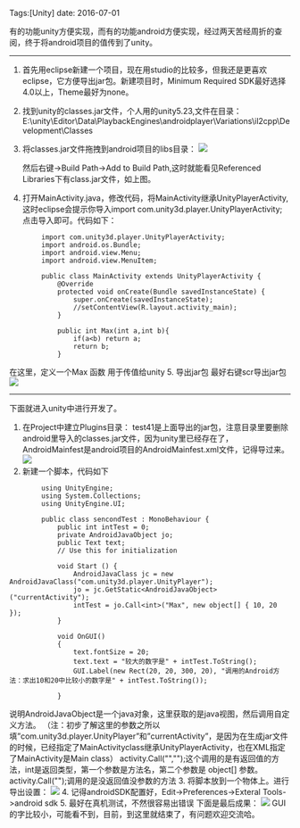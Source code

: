 Tags:[Unity]  date: 2016-07-01 

有的功能unity方便实现，而有的功能android方便实现，经过两天苦经周折的查阅，终于将android项目的值传到了unity。

---
1. 首先用eclipse新建一个项目，现在用studio的比较多，但我还是更喜欢eclipse，它方便导出jar包。新建项目时，Minimum Required SDK最好选择4.0以上，Theme最好为none。

2. 找到unity的classes.jar文件，个人用的unity5.23,文件在目录：E:\unity\Editor\Data\PlaybackEngines\androidplayer\Variations\il2cpp\Development\Classes

3. 将classes.jar文件拖拽到android项目的libs目录：
   ![](http://7xs1eq.com1.z0.glb.clouddn.com/androidForUnityExplorer.png)

   <!-- more -->

   然后右键->Build Path->Add to Build Path,这时就能看见Referenced Libraries下有class.jar文件，如上图。

4. 打开MainActivity.java，修改代码，将MainActivity继承UnityPlayerActivity,这时eclipse会提示你导入import com.unity3d.player.UnityPlayerActivity; 点击导入即可。代码如下：
```
        import com.unity3d.player.UnityPlayerActivity;
        import android.os.Bundle;
        import android.view.Menu;
        import android.view.MenuItem;
        
        public class MainActivity extends UnityPlayerActivity {
            @Override
            protected void onCreate(Bundle savedInstanceState) {
                super.onCreate(savedInstanceState);
                //setContentView(R.layout.activity_main);
            }
        
            public int Max(int a,int b){
            	if(a<b) return a;
            	return b;
            }
```
在这里，定义一个Max 函数 用于传值给unity
5. 导出jar包
   最好右键scr导出jar包
   ![](http://7xs1eq.com1.z0.glb.clouddn.com/androidUnityExp.png)

---

下面就进入unity中进行开发了。
1. 在Project中建立Plugins目录：
   test41是上面导出的jar包，注意目录里要删除android里导入的classes.jar文件，因为unity里已经存在了，AndroidMainfest是android项目的AndroidMainfest.xml文件，记得导过来。
   ![](http://7xs1eq.com1.z0.glb.clouddn.com/UnityAndroidProject.png)
2. 新建一个脚本，代码如下
```
        using UnityEngine;
        using System.Collections;
        using UnityEngine.UI;
  
        public class sencondTest : MonoBehaviour {
            public int intTest = 0;
            private AndroidJavaObject jo;
            public Text text;
            // Use this for initialization
            
            void Start () {
                AndroidJavaClass jc = new AndroidJavaClass("com.unity3d.player.UnityPlayer");
                jo = jc.GetStatic<AndroidJavaObject>("currentActivity");
                intTest = jo.Call<int>("Max", new object[] { 10, 20 });
        	}
        
            void OnGUI()
            {
                text.fontSize = 20;
                text.text = "较大的数字是" + intTest.ToString();
                GUI.Label(new Rect(20, 20, 300, 20), "调用的Android方法：求出10和20中比较小的数字是" + intTest.ToString());
                
            }
```
说明AndroidJavaObject是一个java对象，这里获取的是java视图，然后调用自定义方法。 
（注：初步了解这里的参数之所以填”com.unity3d.player.UnityPlayer”和”currentActivity”，是因为在生成jar文件的时候，已经指定了MainActivityclass继承UnityPlayerActivity，也在XML指定了MainActivity是Main class） 
activity.Call<int>("","");这个调用的是有返回值的方法，int是返回类型，第一个参数是方法名，第二个参数是 object[] 参数。activity.Call("");调用的是没返回值没参数的方法 
3. 将脚本放到一个物体上。进行导出设置：
   ![](http://7xs1eq.com1.z0.glb.clouddn.com/unityAndroidPlayerSettings.png)
4. 记得androidSDK配置好，Edit->Preferences->Exteral Tools->android sdk
5. 最好在真机测试，不然很容易出错误 下面是最后成果：
   ![](http://ojynuthay.bkt.clouddn.com/androidForUnityLast.png)
   GUI的字比较小，可能看不到，目前，到这里就结束了，有问题欢迎交流哈。








